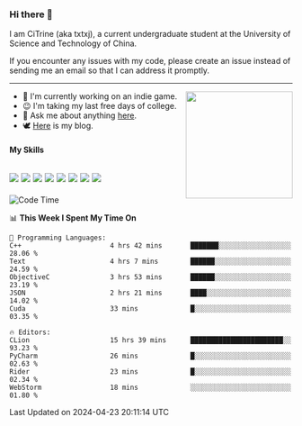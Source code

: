 ### Hi there 👋

I am CiTrine (aka txtxj), a current undergraduate student at the University of Science and Technology of China.

If you encounter any issues with my code, please create an issue instead of sending me an email so that I can address it promptly.

---

<img align="right" height="190" src="http://github-profile-summary-cards.vercel.app/api/cards/stats?username=txtxj&theme=vue">

- 🌱 I'm currently working on an indie game.
- 😉 I'm taking my last free days of college.
- 💬 Ask me about anything [here](https://github.com/txtxj/txtxj/issues).
- 🕊️ [Here](https://txtxj.top) is my blog.

#### My Skills

![](https://img.shields.io/badge/Unity-000000?logo=unity&logoColor=fff)
![](https://img.shields.io/badge/C%23-239120?logo=csharp&logoColor=fff)
![](https://img.shields.io/badge/Python-3e74a2?logo=python&logoColor=fff)
![](https://img.shields.io/badge/C++-65318e?logo=cplusplus&logoColor=fff)
![](https://img.shields.io/badge/C-5654a2?logo=c&logoColor=fff)
![](https://img.shields.io/badge/Vue-4FC08D?logo=vuedotjs&logoColor=fff)
![](https://img.shields.io/badge/Blender-f5792a?logo=blender&logoColor=fff)
![](https://img.shields.io/badge/MS%20SQL-cc2927?logo=microsoftsqlserver&logoColor=fff)
---

<!--START_SECTION:waka-->
![Code Time](http://img.shields.io/badge/Code%20Time-1%2C770%20hrs%205%20mins-blue)

📊 **This Week I Spent My Time On** 

```text
💬 Programming Languages: 
C++                      4 hrs 42 mins       ███████░░░░░░░░░░░░░░░░░░   28.06 % 
Text                     4 hrs 7 mins        ██████░░░░░░░░░░░░░░░░░░░   24.59 % 
ObjectiveC               3 hrs 53 mins       ██████░░░░░░░░░░░░░░░░░░░   23.19 % 
JSON                     2 hrs 21 mins       ████░░░░░░░░░░░░░░░░░░░░░   14.02 % 
Cuda                     33 mins             █░░░░░░░░░░░░░░░░░░░░░░░░   03.35 % 

🔥 Editors: 
CLion                    15 hrs 39 mins      ███████████████████████░░   93.23 % 
PyCharm                  26 mins             █░░░░░░░░░░░░░░░░░░░░░░░░   02.63 % 
Rider                    23 mins             █░░░░░░░░░░░░░░░░░░░░░░░░   02.34 % 
WebStorm                 18 mins             ░░░░░░░░░░░░░░░░░░░░░░░░░   01.80 % 
```


 Last Updated on 2024-04-23 20:11:14 UTC
<!--END_SECTION:waka-->
